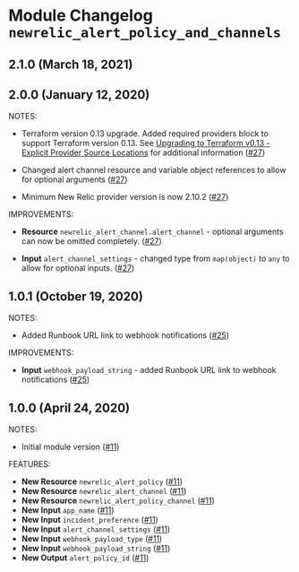 # Module Changelog `newrelic_alert_policy_and_channels`

## 2.1.0 (March 18, 2021)

## 2.0.0 (January 12, 2020)

NOTES:

* Terraform version 0.13 upgrade. Added required providers block to support Terraform version 0.13. See [Upgrading to Terraform v0.13 - Explicit Provider Source Locations](https://www.terraform.io/upgrade-guides/0-13.html#explicit-provider-source-locations "Terraform Documentation") for additional information ([#27](https://github.cerner.com/CSM/terraform_registry/pull/27))

* Changed alert channel resource and variable object references to allow for optional arguments ([#27](https://github.cerner.com/CSM/terraform_registry/pull/27))

* Minimum New Relic provider version is now 2.10.2 ([#27](https://github.cerner.com/CSM/terraform_registry/pull/27))

IMPROVEMENTS:

* **Resource** `newrelic_alert_channel.alert_channel` - optional arguments can now be omitted completely. ([#27](https://github.cerner.com/CSM/terraform_registry/pull/27))

* **Input** `alert_channel_settings` - changed type from `map(object)` to `any` to allow for optional inputs. ([#27](https://github.cerner.com/CSM/terraform_registry/pull/27))

## 1.0.1 (October 19, 2020)

NOTES:

* Added Runbook URL link to webhook notifications ([#25](https://github.cerner.com/CSM/terraform_registry/pull/25))

IMPROVEMENTS:

* **Input** `webhook_payload_string` - added Runbook URL link to webhook notifications ([#25](https://github.cerner.com/CSM/terraform_registry/pull/25))

## 1.0.0 (April 24, 2020)

NOTES:

* Initial module version ([#11](https://github.cerner.com/CSM/terraform_registry/pull/11))

FEATURES:

* **New Resource** `newrelic_alert_policy` ([#11](https://github.cerner.com/CSM/terraform_registry/pull/11))
* **New Resource** `newrelic_alert_channel` ([#11](https://github.cerner.com/CSM/terraform_registry/pull/11))
* **New Resource** `newrelic_alert_policy_channel` ([#11](https://github.cerner.com/CSM/terraform_registry/pull/11))
* **New Input** `app_name` ([#11](https://github.cerner.com/CSM/terraform_registry/pull/11))
* **New Input** `incident_preference` ([#11](https://github.cerner.com/CSM/terraform_registry/pull/11))
* **New Input** `alert_channel_settings` ([#11](https://github.cerner.com/CSM/terraform_registry/pull/11))
* **New Input** `webhook_payload_type` ([#11](https://github.cerner.com/CSM/terraform_registry/pull/11))
* **New Input** `webhook_payload_string` ([#11](https://github.cerner.com/CSM/terraform_registry/pull/11))
* **New Output** `alert_policy_id` ([#11](https://github.cerner.com/CSM/terraform_registry/pull/11))
